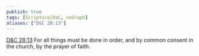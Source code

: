 ```yaml
---
publish: true
tags: [Scripture/DaC, noGraph]
aliases: ["D&C 28:13"]
---
```

[D&C 28:13](https://churchofjesuschrist.org/study/scriptures/dc-testament/dc/28?lang=eng&id=p13#p13) For all things must be done in order, and by common consent in the church, by the prayer of faith.
